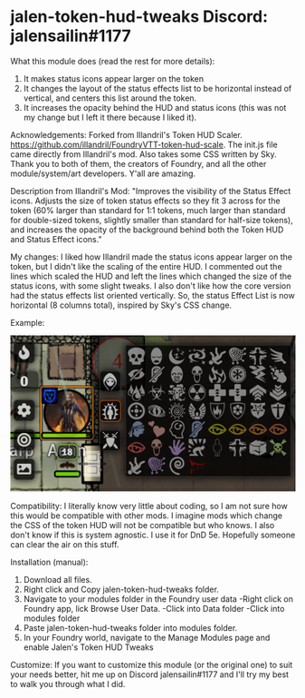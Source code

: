 # jalen-token-hud-tweaks Discord: jalensailin#1177
What this module does (read the rest for more details): 
  1. It makes status icons appear larger on the token 
  2. It changes the layout of the status effects list to be horizontal instead of vertical, and centers this list around the token.
  3. It increases the opacity behind the HUD and status icons (this was not my change but I left it there because I liked it). 

Acknowledgements: Forked from Illandril's Token HUD Scaler. https://github.com/illandril/FoundryVTT-token-hud-scale. The init.js file came directly from Illandril's mod. Also takes some CSS written by Sky. Thank you to both of them, the creators of Foundry, and all the other module/system/art developers. Y'all are amazing. 

Description from Illandril's Mod: "Improves the visibility of the Status Effect icons. Adjusts the size of token status effects so they fit 3 across for the token (60% larger than standard for 1:1 tokens, much larger than standard for double-sized tokens, slightly smaller than standard for half-size tokens), and increases the opacity of the background behind both the Token HUD and Status Effect icons."

My changes: I liked how Illandril made the status icons appear larger on the token, but I didn't like the scaling of the entire HUD. I commented out the lines which scaled the HUD and left the lines which changed the size of the status icons, with some slight tweaks. I also don't like how the core version had the status effects list oriented vertically. So, the status Effect List is now horizontal (8 columns total), inspired by Sky's CSS change.

Example:

![](ImageExample/JalenTweaks.png)

Compatibility: I literally know very little about coding, so I am not sure how this would be compatible with other mods. I imagine mods which change the CSS of the token HUD will not be compatible but who knows. I also don't know if this is system agnostic. I use it for DnD 5e. Hopefully someone can clear the air on this stuff. 

Installation (manual): 
  1. Download all files.
  2. Right click and Copy jalen-token-hud-tweaks folder.
  3. Navigate to your modules folder in the Foundry user data 
      -Right click on Foundry app, lick Browse User Data.
      -Click into Data folder
      -Click into modules folder
  4. Paste jalen-token-hud-tweaks folder into modules folder. 
  5. In your Foundry world, navigate to the Manage Modules page and enable Jalen's Token HUD Tweaks
 
Customize: 
If you want to customize this module (or the original one) to suit your needs better, hit me up on Discord jalensailin#1177 and I'll try my best to walk you through what I did. 
